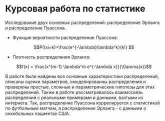 # Курсовая работа по статистике

Исследование двух основных распределений: распределение Эрланга и распределение Пуассона.

- Функция вероятности распределение Пуассона:  

```math
P(\xi=k)=\frac{e^{-\lambda}\lambda^k}{k!} 
```
- Плотность распределения Эрланга: 
```math
f(x) = \frac{x^{m-1} \lambda^m e^{-\lambda x}}{\Gamma(x)}
```


В работе были найдены все основные характеристики распределений, описаны оценки параметров, смоделированны распределения и проверены простые, сложные и параметрические гипотезы для этих распределений. Также в работе рассматривалась взаимосвязь распределний с реальными примерами и данными, взятыми из интернета. Так, распределение Пуассона коррелируется с статистикой по футбольным матчам, а распределение Эрланга - с данными о онкобольных пациентах США.

